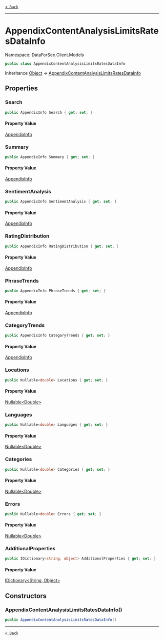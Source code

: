 [`< Back`](./)

---

# AppendixContentAnalysisLimitsRatesDataInfo

Namespace: DataForSeo.Client.Models

```csharp
public class AppendixContentAnalysisLimitsRatesDataInfo
```

Inheritance [Object](https://docs.microsoft.com/en-us/dotnet/api/system.object) → [AppendixContentAnalysisLimitsRatesDataInfo](./dataforseo.client.models.appendixcontentanalysislimitsratesdatainfo)

## Properties

### **Search**

```csharp
public AppendixInfo Search { get; set; }
```

#### Property Value

[AppendixInfo](./dataforseo.client.models.appendixinfo)<br>

### **Summary**

```csharp
public AppendixInfo Summary { get; set; }
```

#### Property Value

[AppendixInfo](./dataforseo.client.models.appendixinfo)<br>

### **SentimentAnalysis**

```csharp
public AppendixInfo SentimentAnalysis { get; set; }
```

#### Property Value

[AppendixInfo](./dataforseo.client.models.appendixinfo)<br>

### **RatingDistribution**

```csharp
public AppendixInfo RatingDistribution { get; set; }
```

#### Property Value

[AppendixInfo](./dataforseo.client.models.appendixinfo)<br>

### **PhraseTrends**

```csharp
public AppendixInfo PhraseTrends { get; set; }
```

#### Property Value

[AppendixInfo](./dataforseo.client.models.appendixinfo)<br>

### **CategoryTrends**

```csharp
public AppendixInfo CategoryTrends { get; set; }
```

#### Property Value

[AppendixInfo](./dataforseo.client.models.appendixinfo)<br>

### **Locations**

```csharp
public Nullable<double> Locations { get; set; }
```

#### Property Value

[Nullable&lt;Double&gt;](https://docs.microsoft.com/en-us/dotnet/api/system.nullable-1)<br>

### **Languages**

```csharp
public Nullable<double> Languages { get; set; }
```

#### Property Value

[Nullable&lt;Double&gt;](https://docs.microsoft.com/en-us/dotnet/api/system.nullable-1)<br>

### **Categories**

```csharp
public Nullable<double> Categories { get; set; }
```

#### Property Value

[Nullable&lt;Double&gt;](https://docs.microsoft.com/en-us/dotnet/api/system.nullable-1)<br>

### **Errors**

```csharp
public Nullable<double> Errors { get; set; }
```

#### Property Value

[Nullable&lt;Double&gt;](https://docs.microsoft.com/en-us/dotnet/api/system.nullable-1)<br>

### **AdditionalProperties**

```csharp
public IDictionary<string, object> AdditionalProperties { get; set; }
```

#### Property Value

[IDictionary&lt;String, Object&gt;](https://docs.microsoft.com/en-us/dotnet/api/system.collections.generic.idictionary-2)<br>

## Constructors

### **AppendixContentAnalysisLimitsRatesDataInfo()**

```csharp
public AppendixContentAnalysisLimitsRatesDataInfo()
```

---

[`< Back`](./)
